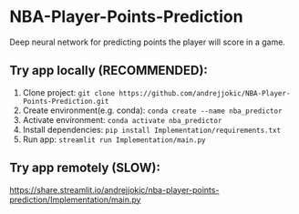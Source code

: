 # NBA-Player-Points-Prediction
Deep neural network for predicting points the player will score in a game.

## Try app locally (**RECOMMENDED**):
1. Clone project: `git clone https://github.com/andrejjokic/NBA-Player-Points-Prediction.git`
2. Create environment(e.g. conda): `conda create --name nba_predictor`
3. Activate environment: `conda activate nba_predictor`
4. Install dependencies: `pip install Implementation/requirements.txt`
5. Run app: `streamlit run Implementation/main.py`

## Try app remotely (**SLOW**):
<https://share.streamlit.io/andrejjokic/nba-player-points-prediction/Implementation/main.py>
